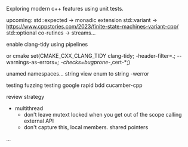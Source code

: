 
Exploring modern c++ features using unit tests.

upcoming:
std::expected
-> monadic extension
std::variant
-> https://www.cppstories.com/2023/finite-state-machines-variant-cpp/
std::optional
co-rutines
-> streams...

enable clang-tidy using pipelines

or cmake 
set(CMAKE_CXX_CLANG_TIDY 
  clang-tidy;
  -header-filter=.;
  --warnings-as-errors=*;
  -checks=bugprone-*,cert-*;)


unamed namespaces...
string view
enum to string -werror 

testing 
fuzzing testing 
    google 
    rapid
bdd 
    cucamber-cpp

review strategy
 - multithread
   - don't leave mutext locked when you get out of the scope calling external API
   - don't capture this, local members. shared pointers



...
